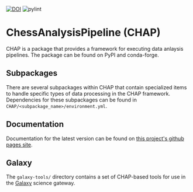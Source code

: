[![DOI](https://zenodo.org/badge/600053436.svg)](https://zenodo.org/badge/latestdoi/600053436)
![pylint](https://github.com/CHESSComputing/ChessAnalysisPipeline/actions/workflows/pylint-check.yml/badge.svg)

# ChessAnalysisPipeline (CHAP)
CHAP is a package that provides a framework for executing data anlaysis pipelines. The package can be found on PyPI and conda-forge.

## Subpackages
There are several subpackages within CHAP that contain specialized items to handle specific types of data processing in the CHAP framework. Dependencies for these subpackages can be found in `CHAP/<subpackage_name>/environment.yml`.

## Documentation
Documentation for the latest version can be found on [this project's github pages site](https://chesscomputing.github.io/ChessAnalysisPipeline/).

## Galaxy
The `galaxy-tools/` directory contains a set of CHAP-based tools for use in the [Galaxy](https://galaxyproject.org) science gateway.
